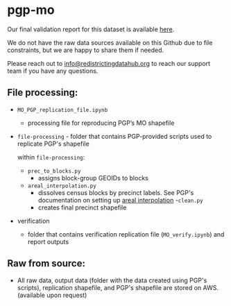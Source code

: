 # pgp-mo

Our final validation report for this dataset is available [here](https://redistrictingdatahub.org/dataset/pgp-missouri-2016-precincts-and-election-results/). 

We do not have the raw data sources available on this Github due to file constraints, but we are happy to share them if needed. 

Please reach out to info@redistrictingdatahub.org to reach our support team if you have any questions.


## File processing:

- `MO_PGP_replication_file.ipynb`
  - processing file for reproducing PGP’s MO shapefile
  
- `file-processing` - folder that contains PGP-provided scripts used to replicate PGP's shapefile
  
  within `file-processing`:
    - `prec_to_blocks.py`
      - assigns block-group GEOIDs to blocks
    - `areal_interpolation.py`
      - dissolves census blocks by precinct labels. See PGP's documentation on setting up [areal interpolation](https://github.com/PrincetonUniversity/gerryspam/tree/master/General/areal_interpolation)
    -`clean.py`
      - creates final precinct shapefile

- verification
  - folder that contains verification replication file (`MO_verify.ipynb`) and report outputs
  
## Raw from source: 

- All raw data, output data (folder with the data created using PGP's scripts), replication shapefile, and PGP's shapefile are stored on AWS. (available upon request)


